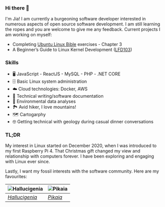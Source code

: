 ### Hi there 👋

<!--
**jia-von/jia-von** is a ✨ _special_ ✨ repository because its `README.md` (this file) appears on your GitHub profile.

-->

I'm Jia! I am currently a burgeoning software developer interested in numerous aspects of open source software development. I am still learning the ropes and you are welcome to give me any feedback. Current projects I am working on myself:
- Completing [Ubuntu Linux Bible](https://www.amazon.ca/Linux-Bible-Christopher-Negus/dp/111821854X) exercises - Chapter 3
- A Beginner’s Guide to Linux Kernel Development ([LFD103](https://training.linuxfoundation.org/training/a-beginners-guide-to-linux-kernel-development-lfd103/))

### Skills
- 🖥️ JavaScript - ReactJS - MySQL - PHP - .NET CORE
- 🗄️ Basic Linux system administration
- ☁️ Cloud technologies: Docker, AWS
- 📎 Technical writing/software documentation
- 🌲 Environmental data analyses
- 🏞️ Avid hiker, I love mountains!
- 🗺️ Cartogarphy
- 🤓 Getting technical with geology during casual dinner conversations


### TL;DR
My interest in Linux started on December 2020, when I was introduced to my first Raspberry Pi 4. That Christmas gift changed my view and relationship with computers forever. I have been exploring and engaging with Linux ever since. 

Lastly, I want my fossil interests with the software community. Here are my favourites:

| ![Hallucigenia](https://upload.wikimedia.org/wikipedia/commons/1/1f/Hallucigenia_smithsonian.JPG) | ![Pikaia](https://upload.wikimedia.org/wikipedia/commons/thumb/2/2c/Pikaia_Smithsonian.JPG/220px-Pikaia_Smithsonian.JPG) |
| --- | --- |
| [_Hallucigenia_](https://en.wikipedia.org/wiki/Hallucigenia) | [_Pikaia_](https://en.wikipedia.org/wiki/Pikaia) |



